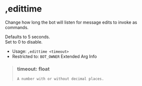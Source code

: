 # ,edittime
Change how long the bot will listen for message edits to invoke as commands.<br/>

Defaults to 5 seconds.<br/>
Set to 0 to disable.<br/>
 - Usage: `,edittime <timeout>`
 - Restricted to: `BOT_OWNER`
Extended Arg Info
> ### timeout: float
> ```
> A number with or without decimal places.
> ```
